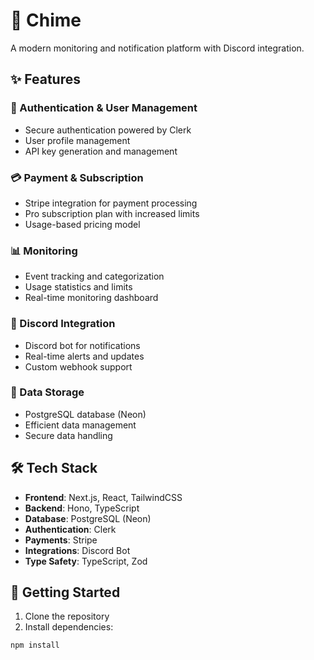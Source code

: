 # 🔔 Chime

A modern monitoring and notification platform with Discord integration.

## ✨ Features

### 🔐 Authentication & User Management
- Secure authentication powered by Clerk
- User profile management
- API key generation and management

### 💳 Payment & Subscription
- Stripe integration for payment processing
- Pro subscription plan with increased limits
- Usage-based pricing model

### 📊 Monitoring
- Event tracking and categorization
- Usage statistics and limits
- Real-time monitoring dashboard

### 🤖 Discord Integration
- Discord bot for notifications
- Real-time alerts and updates
- Custom webhook support

### 💾 Data Storage
- PostgreSQL database (Neon)
- Efficient data management
- Secure data handling

## 🛠 Tech Stack

- **Frontend**: Next.js, React, TailwindCSS
- **Backend**: Hono, TypeScript
- **Database**: PostgreSQL (Neon)
- **Authentication**: Clerk
- **Payments**: Stripe
- **Integrations**: Discord Bot
- **Type Safety**: TypeScript, Zod

## 🚀 Getting Started

1. Clone the repository
2. Install dependencies:
```bash
npm install

